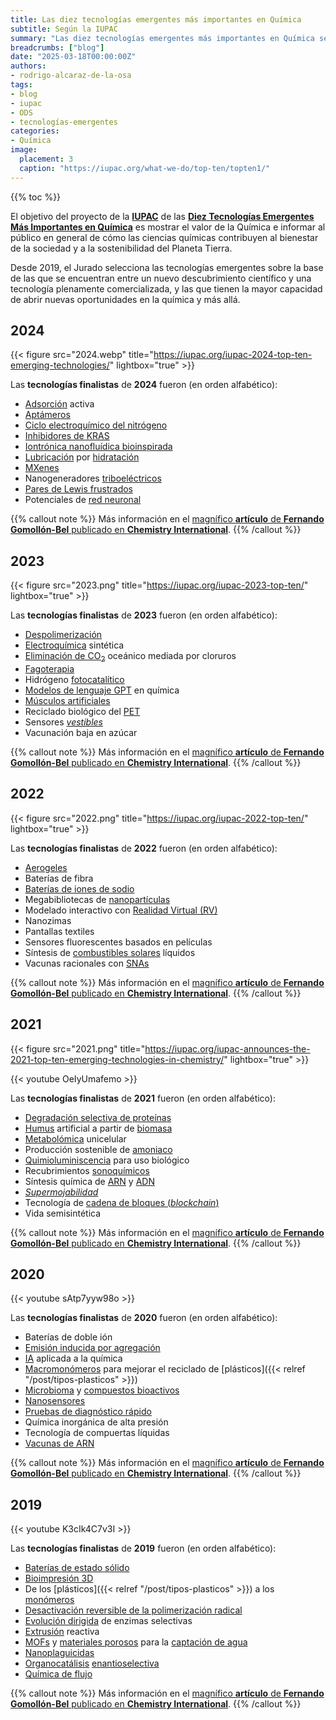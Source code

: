```yaml
---
title: Las diez tecnologías emergentes más importantes en Química
subtitle: Según la IUPAC
summary: "Las diez tecnologías emergentes más importantes en Química según la IUPAC."
breadcrumbs: ["blog"]
date: "2025-03-18T00:00:00Z"
authors:
- rodrigo-alcaraz-de-la-osa
tags:
- blog
- iupac
- ODS
- tecnologías-emergentes
categories:
- Química
image:
  placement: 3
  caption: "https://iupac.org/what-we-do/top-ten/topten1/"
---
```


{{% toc %}}

El objetivo del proyecto de la [**IUPAC**](https://es.wikipedia.org/wiki/Unión_Internacional_de_Qu%C3%ADmica_Pura_y_Aplicada) de las [**Diez Tecnologías Emergentes Más Importantes en Química**](https://iupac.org/what-we-do/top-ten/) es mostrar el valor de la Química e informar al público en general de cómo las ciencias químicas contribuyen al bienestar de la sociedad y a la sostenibilidad del Planeta Tierra.

Desde 2019, el Jurado selecciona las tecnologías emergentes sobre la base de las que se encuentran entre un nuevo descubrimiento científico y una tecnología plenamente comercializada, y las que tienen la mayor capacidad de abrir nuevas oportunidades en la química y más allá.

## 2024

{{< figure src="2024.webp" title="https://iupac.org/iupac-2024-top-ten-emerging-technologies/" lightbox="true" >}}

Las **tecnologías finalistas** de **2024** fueron (en orden alfabético):

- [Adsorción](https://es.wikipedia.org/wiki/Adsorción) activa
- [Aptámeros](https://es.wikipedia.org/wiki/Aptámero)
- [Ciclo electroquímico del nitrógeno](https://es.wikipedia.org/wiki/Ciclo_del_nitrógeno)
- [Inhibidores de KRAS](https://www.cancer.gov/espanol/noticias/temas-y-relatos-blog/2021/fda-sotorasib-kras-cancer-pulmon)
- [Iontrónica nanofluídica bioinspirada](https://es.wikipedia.org/wiki/Circuito_nanofluídico)
- [Lubricación](https://es.wikipedia.org/wiki/Lubricación) por [hidratación](https://es.wikipedia.org/wiki/Reacción_de_hidratación)
- [MXenes](https://en.wikipedia.org/wiki/MXenes)
- Nanogeneradores [triboeléctricos](https://es.wikipedia.org/wiki/Efecto_triboeléctrico)
- [Pares de Lewis frustrados](https://es.wikipedia.org/wiki/Par_de_Lewis_frustrado)
- Potenciales de [red neuronal](https://es.wikipedia.org/wiki/Red_neuronal_artificial)

{{% callout note %}}
Más información en el [magnífico **artículo** de **Fernando Gomollón-Bel** publicado en **Chemistry International**](https://www.degruyter.com/document/doi/10.1515/ci-2024-0403/html).
{{% /callout %}}

## 2023

{{< figure src="2023.png" title="https://iupac.org/iupac-2023-top-ten/" lightbox="true" >}}

Las **tecnologías finalistas** de **2023** fueron (en orden alfabético):

- [Despolimerización](https://es.wikipedia.org/wiki/Despolimerización)
- [Electroquímica](https://es.wikipedia.org/wiki/Electroquímica) sintética
- [Eliminación de CO<sub>2</sub>](https://es.wikipedia.org/wiki/Extracción_de_dióxido_de_carbono) oceánico mediada por cloruros
- [Fagoterapia](https://es.wikipedia.org/wiki/Fagoterapia)
- Hidrógeno [fotocatalítico](https://es.wikipedia.org/wiki/Fotocatálisis)
- [Modelos de lenguaje GPT](https://es.wikipedia.org/wiki/Modelo_de_lenguaje_grande) en química
- [Músculos artificiales](https://en.wikipedia.org/wiki/Artificial_muscle)
- Reciclado biológico del [PET](https://es.wikipedia.org/wiki/Tereftalato_de_polietileno)
- Sensores [*vestibles*](https://es.wikipedia.org/wiki/Tecnología_vestible)
- Vacunación baja en azúcar

{{% callout note %}}
Más información en el [magnífico **artículo** de **Fernando Gomollón-Bel** publicado en **Chemistry International**](https://www.degruyter.com/document/doi/10.1515/ci-2023-0403/html).
{{% /callout %}}

## 2022

{{< figure src="2022.png" title="https://iupac.org/iupac-2022-top-ten/" lightbox="true" >}}

Las **tecnologías finalistas** de **2022** fueron (en orden alfabético):

- [Aerogeles](https://es.wikipedia.org/wiki/Aerogel)
- Baterías de fibra
- [Baterías de iones de sodio](https://es.wikipedia.org/wiki/Bater%C3%ADa_de_sodio-ion)
- Megabibliotecas de [nanopartículas](https://es.wikipedia.org/wiki/Nanopart%C3%ADcula)
- Modelado interactivo con [Realidad Virtual (RV)](https://es.wikipedia.org/wiki/Realidad_virtual)
- Nanozimas
- Pantallas textiles
- Sensores fluorescentes basados en películas
- Síntesis de [combustibles solares](https://es.wikipedia.org/wiki/Combustible_solar) líquidos
- Vacunas racionales con [SNAs](https://en.wikipedia.org/wiki/Spherical_nucleic_acid)

{{% callout note %}}
Más información en el [magnífico **artículo** de **Fernando Gomollón-Bel** publicado en **Chemistry International**](https://www.degruyter.com/document/doi/10.1515/ci-2022-0402/html).
{{% /callout %}}

## 2021

{{< figure src="2021.png" title="https://iupac.org/iupac-announces-the-2021-top-ten-emerging-technologies-in-chemistry/" lightbox="true" >}}

{{< youtube OeIyUmafemo >}}

Las **tecnologías finalistas** de **2021** fueron (en orden alfabético):

- [Degradación selectiva de proteínas](https://es.wikipedia.org/wiki/Proteólisis)
- [Humus](https://es.wikipedia.org/wiki/Humus) artificial a partir de [biomasa](https://es.wikipedia.org/wiki/Biomasa_(energ%C3%ADa))
- [Metabolómica](https://es.wikipedia.org/wiki/Metabolómica) unicelular
- Producción sostenible de [amoniaco](https://es.wikipedia.org/wiki/Amon%C3%ADaco)
- [Quimioluminiscencia](https://es.wikipedia.org/wiki/Quimioluminiscencia) para uso biológico
- Recubrimientos [sonoquímicos](https://es.wikipedia.org/wiki/Sonoqu%C3%ADmica)
- Síntesis química de [ARN](https://es.wikipedia.org/wiki/Ácido_ribonucleico) y [ADN](https://es.wikipedia.org/wiki/Ácido_desoxirribonucleico)
- [*Supermojabilidad*](https://es.wikipedia.org/wiki/Mojabilidad)
- Tecnología de [cadena de bloques (*blockchain*)](https://es.wikipedia.org/wiki/Cadena_de_bloques)
- Vida semisintética

{{% callout note %}}
Más información en el [magnífico **artículo** de **Fernando Gomollón-Bel** publicado en **Chemistry International**](https://www.degruyter.com/document/doi/10.1515/ci-2021-0404/html).
{{% /callout %}}

## 2020

{{< youtube sAtp7yyw98o >}}

Las **tecnologías finalistas** de **2020** fueron (en orden alfabético):

- Baterías de doble ión
- [Emisión inducida por agregación](https://en.wikipedia.org/wiki/Aggregation-induced_emission)
- [IA](https://es.wikipedia.org/wiki/Inteligencia_artificial) aplicada a la química
- [Macromonómeros](https://en.wikipedia.org/wiki/Macromonomer) para mejorar el reciclado de [plásticos]({{< relref "/post/tipos-plasticos" >}})
- [Microbioma](https://es.wikipedia.org/wiki/Microbioma) y [compuestos bioactivos](https://en.wikipedia.org/wiki/Bioactive_compound)
- [Nanosensores](https://es.wikipedia.org/wiki/Nanosensor)
- [Pruebas de diagnóstico rápido](https://en.wikipedia.org/wiki/Rapid_diagnostic_test)
- Química inorgánica de alta presión
- Tecnología de compuertas líquidas
- [Vacunas de ARN](https://es.wikipedia.org/wiki/Vacuna_de_ARN)

{{% callout note %}}
Más información en el [magnífico **artículo** de **Fernando Gomollón-Bel** publicado en **Chemistry International**](https://www.degruyter.com/document/doi/10.1515/ci-2020-0402/html).
{{% /callout %}}

## 2019

{{< youtube K3cIk4C7v3I >}}

Las **tecnologías finalistas** de **2019** fueron (en orden alfabético):

- [Baterías de estado sólido](https://es.wikipedia.org/wiki/Bater%C3%ADa_de_estado_sólido)
- [Bioimpresión 3D](https://es.wikipedia.org/wiki/Bioimpresión_3D)
- De los [plásticos]({{< relref "/post/tipos-plasticos" >}}) a los [monómeros](https://es.wikipedia.org/wiki/Monómero)
- [Desactivación reversible de la polimerización radical](https://en.wikipedia.org/wiki/Reversible-deactivation_radical_polymerization)
- [Evolución dirigida](https://es.wikipedia.org/wiki/Evolución_dirigida) de enzimas selectivas
- [Extrusión](https://es.wikipedia.org/wiki/Extrusión) reactiva
- [MOFs](https://en.wikipedia.org/wiki/Metal–organic_framework) y [materiales porosos](https://es.wikipedia.org/wiki/Medio_poroso) para la [captación de agua](https://es.wikipedia.org/wiki/Sistema_de_captación_de_agua_de_lluvias)
- [Nanoplaguicidas](https://es.wikipedia.org/wiki/Plaguicida)
- [Organocatálisis](https://es.wikipedia.org/wiki/Organocatálisis) [enantioselectiva](https://es.wikipedia.org/wiki/S%C3%ADntesis_asimétrica)
- [Química de flujo](https://es.wikipedia.org/wiki/Qu%C3%ADmica_de_flujo)

{{% callout note %}}
Más información en el [magnífico **artículo** de **Fernando Gomollón-Bel** publicado en **Chemistry International**](https://www.degruyter.com/document/doi/10.1515/ci-2019-0203/html).
{{% /callout %}}